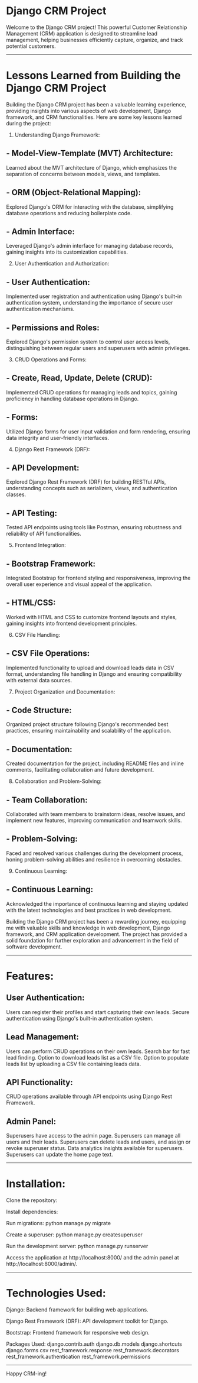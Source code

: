 # Django CRM Project


Welcome to the Django CRM project! This powerful Customer Relationship Management (CRM) application is designed to streamline lead management, helping businesses efficiently capture, organize, and track potential customers.

___________________________________________________

# Lessons Learned from Building the Django CRM Project


Building the Django CRM project has been a valuable learning experience, providing insights into various aspects of web development, Django framework, and CRM functionalities. Here are some key lessons learned during the project:

1. Understanding Django Framework:
## - Model-View-Template (MVT) Architecture: 
Learned about the MVT architecture of Django, which emphasizes the separation of concerns between models, views, and templates.
## - ORM (Object-Relational Mapping): 
Explored Django's ORM for interacting with the database, simplifying database operations and reducing boilerplate code.
## - Admin Interface: 
Leveraged Django's admin interface for managing database records, gaining insights into its customization capabilities.

2. User Authentication and Authorization:
## - User Authentication: 
Implemented user registration and authentication using Django's built-in authentication system, understanding the importance of secure user authentication mechanisms.
## - Permissions and Roles: 
Explored Django's permission system to control user access levels, distinguishing between regular users and superusers with admin privileges.

3. CRUD Operations and Forms:
## - Create, Read, Update, Delete (CRUD): 
Implemented CRUD operations for managing leads and topics, gaining proficiency in handling database operations in Django.
## - Forms: 
Utilized Django forms for user input validation and form rendering, ensuring data integrity and user-friendly interfaces.

4. Django Rest Framework (DRF):
## - API Development: 
Explored Django Rest Framework (DRF) for building RESTful APIs, understanding concepts such as serializers, views, and authentication classes.
## - API Testing: 
Tested API endpoints using tools like Postman, ensuring robustness and reliability of API functionalities.

5. Frontend Integration:
## - Bootstrap Framework: 
Integrated Bootstrap for frontend styling and responsiveness, improving the overall user experience and visual appeal of the application.
## - HTML/CSS: 
Worked with HTML and CSS to customize frontend layouts and styles, gaining insights into frontend development principles.

6. CSV File Handling:
## - CSV File Operations: 
Implemented functionality to upload and download leads data in CSV format, understanding file handling in Django and ensuring compatibility with external data sources.

7. Project Organization and Documentation:
## - Code Structure: 
Organized project structure following Django's recommended best practices, ensuring maintainability and scalability of the application.
## - Documentation: 
Created documentation for the project, including README files and inline comments, facilitating collaboration and future development.

8. Collaboration and Problem-Solving:
## - Team Collaboration: 
Collaborated with team members to brainstorm ideas, resolve issues, and implement new features, improving communication and teamwork skills.
## - Problem-Solving: 
Faced and resolved various challenges during the development process, honing problem-solving abilities and resilience in overcoming obstacles.

9. Continuous Learning:
## - Continuous Learning: 
Acknowledged the importance of continuous learning and staying updated with the latest technologies and best practices in web development.


Building the Django CRM project has been a rewarding journey, equipping me with valuable skills and knowledge in web development, Django framework, and CRM application development. The project has provided a solid foundation for further exploration and advancement in the field of software development.

___________________________________________________

# Features:


## User Authentication:

Users can register their profiles and start capturing their own leads.
Secure authentication using Django's built-in authentication system.


## Lead Management:

Users can perform CRUD operations on their own leads.
Search bar for fast lead finding.
Option to download leads list as a CSV file.
Option to populate leads list by uploading a CSV file containing leads data.


## API Functionality:

CRUD operations available through API endpoints using Django Rest Framework.


## Admin Panel:

Superusers have access to the admin page.
Superusers can manage all users and their leads.
Superusers can delete leads and users, and assign or revoke superuser status.
Data analytics insights available for superusers.
Superusers can update the home page text.

___________________________________________________

# Installation:


Clone the repository:

Install dependencies:

Run migrations:
    python manage.py migrate

Create a superuser:
    python manage.py createsuperuser

Run the development server:
    python manage.py runserver

Access the application at http://localhost:8000/ and the admin panel at http://localhost:8000/admin/.


___________________________________________________

# Technologies Used:


Django: Backend framework for building web applications.

Django Rest Framework (DRF): API development toolkit for Django.

Bootstrap: Frontend framework for responsive web design.

Packages Used:
django.contrib.auth
django.db.models
django.shortcuts
django.forms
csv
rest_framework.response
rest_framework.decorators
rest_framework.authentication
rest_framework.permissions

___________________________________________________


Happy CRM-ing!